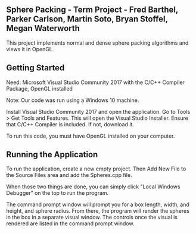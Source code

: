 Sphere Packing - Term Project - Fred Barthel, Parker Carlson, Martin Soto, Bryan Stoffel, Megan Waterworth
-------------------------------------------
This project implements normal and dense sphere packing algorithms and views it in OpenGL.


Getting Started
----------------
Need: Microsoft Visual Studio Community 2017 with the C/C++ Compiler Package, OpenGL installed

Note: Our code was run using a Windows 10 machine.

Install Visual Studio Community 2017 and open the application.
Go to Tools > Get Tools and Features.
This will open the Visual Studio Installer.
Ensure that C/C++ Compiler is included. If not, download it.

To run this code, you must have OpenGL installed on your computer.


Running the Application
------------------------
To run the application, create a new empty project.
Then Add New File to the Source Files area and add the Spheres.cpp file.

When those two things are done, you can simply click "Local Windows Debugger" on the top to run the program.

The command prompt window will prompt you for a box length, width, and height, and sphere radius.
From there, the program will render the spheres in the box in a separate visual window.
The controls once the visual is rendered are listed in the command prompt window.
